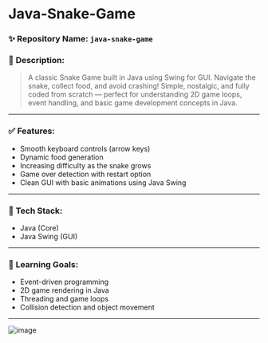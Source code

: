 # Java-Snake-Game
### ✨ **Repository Name**: `java-snake-game`

### 📄 **Description**:
> A classic Snake Game built in Java using Swing for GUI. Navigate the snake, collect food, and avoid crashing! Simple, nostalgic, and fully coded from scratch — perfect for understanding 2D game loops, event handling, and basic game development concepts in Java.

---

### ✅ **Features**:
- Smooth keyboard controls (arrow keys)
- Dynamic food generation
- Increasing difficulty as the snake grows
- Game over detection with restart option
- Clean GUI with basic animations using Java Swing

---

### 🚀 **Tech Stack**:
- Java (Core)
- Java Swing (GUI)

---

### 🧠 **Learning Goals**:
- Event-driven programming
- 2D game rendering in Java
- Threading and game loops
- Collision detection and object movement

---
![image](https://github.com/user-attachments/assets/33feb2a4-d760-43d5-af87-7faa847d5c07)

